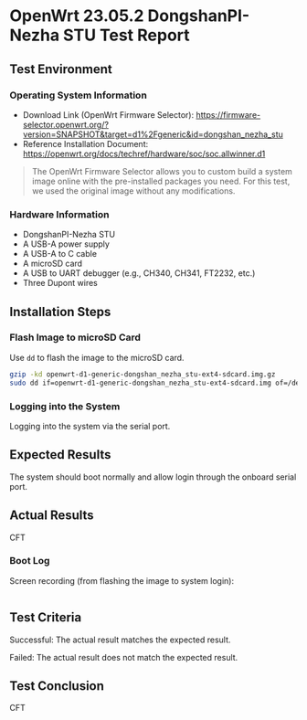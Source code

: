 # OpenWrt 23.05.2 DongshanPI-Nezha STU Test Report

## Test Environment

### Operating System Information

- Download Link (OpenWrt Firmware Selector): https://firmware-selector.openwrt.org/?version=SNAPSHOT&target=d1%2Fgeneric&id=dongshan_nezha_stu
- Reference Installation Document: https://openwrt.org/docs/techref/hardware/soc/soc.allwinner.d1

> The OpenWrt Firmware Selector allows you to custom build a system image online with the pre-installed packages you need. For this test, we used the original image without any modifications.

### Hardware Information

- DongshanPI-Nezha STU
- A USB-A power supply
- A USB-A to C cable
- A microSD card
- A USB to UART debugger (e.g., CH340, CH341, FT2232, etc.)
- Three Dupont wires

## Installation Steps

### Flash Image to microSD Card

Use `dd` to flash the image to the microSD card.

```bash
gzip -kd openwrt-d1-generic-dongshan_nezha_stu-ext4-sdcard.img.gz
sudo dd if=openwrt-d1-generic-dongshan_nezha_stu-ext4-sdcard.img of=/dev/your/device bs=1M status=progress
```

### Logging into the System

Logging into the system via the serial port.

## Expected Results

The system should boot normally and allow login through the onboard serial port.

## Actual Results

CFT

### Boot Log

Screen recording (from flashing the image to system login):

```log

```

## Test Criteria

Successful: The actual result matches the expected result.

Failed: The actual result does not match the expected result.

## Test Conclusion

CFT
